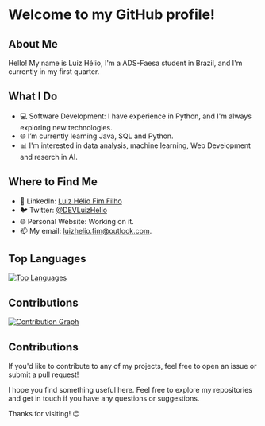 # Welcome to my GitHub profile!

## About Me
Hello! My name is Luiz Hélio, I'm a ADS-Faesa student in Brazil, and I'm currently in my first quarter.

## What I Do
- 💻 Software Development: I have experience in Python, and I'm always exploring new technologies.
- 🌐 I’m currently learning Java, SQL and Python.
- 📊 I'm interested in data analysis, machine learning, Web Development and reserch in AI.

## Where to Find Me
- 💼 LinkedIn: [Luiz Hélio Fim Filho](https://www.linkedin.com/in/luiz-h%C3%A9lio-fim-filho-24453528b)
- 🐦 Twitter: [@DEVLuizHelio](https://twitter.com/DevLuizHelio)
- 🌐 Personal Website: Working on it.
- 📫 My email: luizhelio.fim@outlook.com.

## Top Languages
[![Top Languages](https://github-readme-stats.vercel.app/api/top-langs/?username=LuizHelio-Fim&layout=compact&theme=dark)](https://github.com/LuizHelio-Fim)

## Contributions
[![Contribution Graph](https://github-readme-streak-stats.herokuapp.com/?user=LuizHelio-Fim&theme=dark)](https://github.com/LuizHelio-Fim)

## Contributions
If you'd like to contribute to any of my projects, feel free to open an issue or submit a pull request!

I hope you find something useful here. Feel free to explore my repositories and get in touch if you have any questions or suggestions.

Thanks for visiting! 😊
